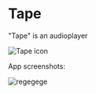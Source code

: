 # Tape
"Tape" is an audioplayer




![Tape icon](https://user-images.githubusercontent.com/98738839/165335707-7fc6f1f9-4142-4e50-92da-a5c4c8f4e72a.png)


App screenshots:


![regegege](https://user-images.githubusercontent.com/98738839/165350421-3a8c9b4c-5af3-4a35-ab65-138faa09d999.png)
